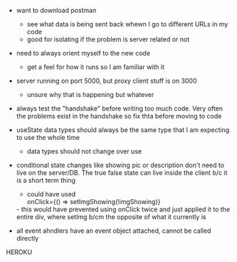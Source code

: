 - want to download postman
    - see what data is being sent back whewn I go to different URLs in my code
    - good for isolating if the problem is server related or not

- need to always orient myself to the new code 
    - get a feel for how it runs so I am familiar with it

- server running on port 5000, but proxy client stuff is on 3000
    - unsure why that is happening but whatever

- always test the "handshake" before writing too much code. Very often the problems exist in the handshake so fix thta before moving to code

- useState data types should always be the same type that I am expecting to use the whole time
    - data types should not change over use

- conditional state changes like showing pic or description don't need to live on the server/DB. The true false state can live inside the client b/c it is a short term thing
    - could have used <div>
    onClick={() => setImgShowing(!imgShowing)}
    </div>
        - this would have prevented using onClick twice and just applied it to the entire div, where setImg b/cm the opposite of what it currently is

- all event ahndlers have an event object attached, cannot be called directly

HEROKU